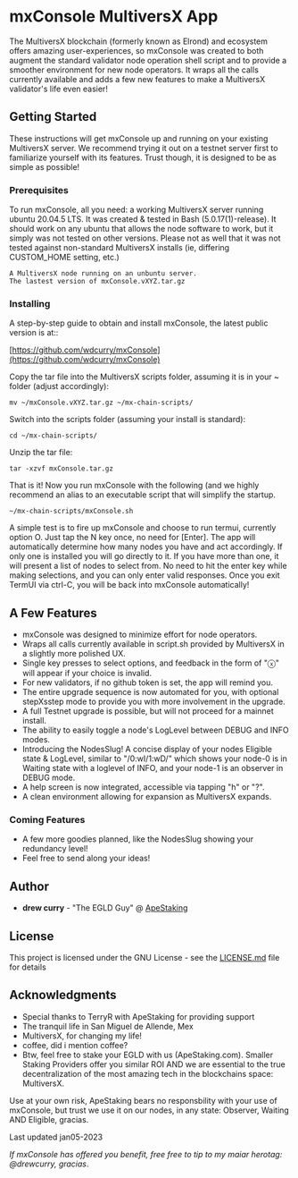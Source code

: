 # mxConsole MultiversX App

The MultiversX blockchain (formerly known as Elrond) and ecosystem offers amazing user-experiences, so mxConsole was created to both augment the standard validator node operation shell script and to provide a smoother environment for new node operators. It wraps all the calls currently available and adds a few new features to make a MultiversX validator's life even easier!

## Getting Started

These instructions will get mxConsole up and running on your existing MultiversX server.  We recommend trying it out on a testnet server first to familiarize yourself with its features. Trust though, it is designed to be as simple as possible!

### Prerequisites

To run mxConsole, all you need: a working MultiversX server running ubuntu 20.04.5 LTS.  It was created & tested in Bash (5.0.17(1)-release). It should work on any ubuntu that allows the node software to work, but it simply was not tested on other versions. Please not as well that it was not tested against non-standard MultiversX installs (ie, differing CUSTOM_HOME setting, etc.)

```
A MultiversX node running on an unbuntu server.
The lastest version of mxConsole.vXYZ.tar.gz
```
### Installing

A step-by-step guide to obtain and install mxConsole, the latest public version is at::

[https://github.com/wdcurry/mxConsole](https://github.com/wdcurry/mxConsole)

Copy the tar file into the MultiversX scripts folder, assuming it is in your ~ folder (adjust accordingly):

```
mv ~/mxConsole.vXYZ.tar.gz ~/mx-chain-scripts/
```
Switch into the scripts folder (assuming your install is standard):

```
cd ~/mx-chain-scripts/
```
Unzip the tar file:

```
tar -xzvf mxConsole.tar.gz
```
That is it! Now you run mxConsole with the following (and we highly recommend an alias to an executable script that will simplify the startup.

```
~/mx-chain-scripts/mxConsole.sh
```
A simple test is to fire up mxConsole and choose to run termui, currently option O. Just tap the N key once, no need for [Enter]. The app will automatically determine how many nodes you have and act accordingly. If only one is installed you will go directly to it. If you have more than one, it will present a list of nodes to select from. No need to hit the enter key while making selections, and you can only enter valid responses. Once you exit TermUI via ctrl-C, you will be back into mxConsole automatically!

## A Few Features

- mxConsole was designed to minimize effort for node operators.
- Wraps all calls currently available in script.sh provided by MultiversX in a slightly more polished UX.
- Single key presses to select options, and feedback in the form of "ⓧ" will appear if your choice is invalid.
- For new validators, if no github token is set, the app will remind you.
- The entire upgrade sequence is now automated for you, with optional stepXsstep mode to provide you with more involvement in the upgrade.
- A full Testnet upgrade is possible, but will not proceed for a mainnet install.
- The ability to easily toggle a node's LogLevel between DEBUG and INFO modes.
- Introducing the NodesSlug! A concise display of your nodes Eligible state & LogLevel, similar to "/0:wI/1:wD/" which shows your node-0 is in Waiting state with a loglevel of INFO, and your node-1 is an observer in DEBUG mode.
- A help screen is now integrated, accessible via tapping "h" or "?".
- A clean environment allowing for expansion as MultiversX expands.

### Coming Features

- A few more goodies planned, like the NodesSlug showing your redundancy level!
- Feel free to send along your ideas!

## Author

* **drew curry** - "The EGLD Guy" @ [ApeStaking](https://www.ApeStaking.com)

## License

This project is licensed under the GNU License - see the [LICENSE.md](LICENSE.md) file for details

## Acknowledgments

* Special thanks to TerryR with ApeStaking for providing support
* The tranquil life in San Miguel de Allende, Mex
* MultiversX, for changing my life!
* coffee, did i mention coffee?
* Btw, feel free to stake your EGLD with us (ApeStaking.com). Smaller Staking Providers offer you similar ROI AND we are essential to the true decentralization of the most amazing tech in the blockchains space: MultiversX.

Use at your own risk, ApeStaking bears no responsbility with your use of mxConsole, but trust we use it on our nodes, in any state: Observer, Waiting AND Eligible, gracias.

Last updated jan05-2023

*If mxConsole has offered you benefit, free free to tip to my maiar herotag: @drewcurry, gracias*.

